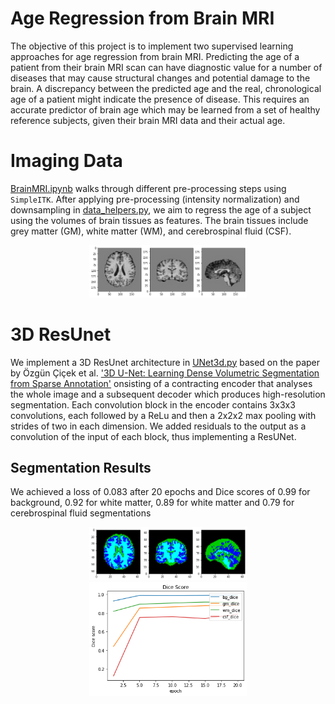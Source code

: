 # Age Regression from Brain MRI
The objective of this project is to implement two supervised learning approaches for age regression from brain MRI. Predicting the age of a patient from their brain MRI scan can have diagnostic value for a number of diseases that may cause structural changes and potential damage to the brain. A discrepancy between the predicted age and the real, chronological age of a patient might indicate the presence of disease. This requires an accurate predictor of brain age which may be learned from a set of healthy reference subjects, given their brain MRI data and their actual age.

# Imaging Data 
[BrainMRI.ipynb](https://github.com/Nasmasim/brainMRI/blob/main/BrainMRI.ipynb) walks through different pre-processing steps using ```SimpleITK```. After applying pre-processing (intensity normalization) and downsampling in [data_helpers.py](https://github.com/Nasmasim/brainMRI/blob/main/utils/data_helpers.py), we aim to regress the age of a subject using the volumes of brain tissues as features. The brain tissues include grey matter (GM), white matter (WM), and cerebrospinal fluid (CSF).

<p align="center">
<img src=https://github.com/Nasmasim/brainMRI/blob/main/images/MRI_images_preprocessed.png width="50%">
</p>

# 3D ResUnet
We implement a 3D ResUnet architecture in [UNet3d.py](https://github.com/Nasmasim/brainMRI/blob/main/UNet3d.py) based on the paper by Özgün Çiçek et al. ['3D U-Net: Learning Dense Volumetric Segmentation from Sparse Annotation'](https://arxiv.org/abs/1606.06650) onsisting of a contracting encoder that analyses the whole image and a subsequent decoder which produces high-resolution segmentation. Each convolution block in the encoder contains 3x3x3 convolutions, each followed by a ReLu and then a 2x2x2 max pooling with strides of two in each dimension. We added residuals to the output as a convolution of the input of each block, thus implementing a ResUNet. 
## Segmentation Results 
We achieved a loss of 0.083 after 20 epochs and Dice scores of 0.99 for background, 0.92 for white matter, 0.89 for white matter and 0.79 for cerebrospinal fluid segmentations 
<p align="center">
<img src=https://github.com/Nasmasim/brainMRI/blob/main/images/3dUnet_result.png width="50%">
<img src=  https://github.com/Nasmasim/brainMRI/blob/main/images/3dUnet_dice.png width="50%">
</p>



